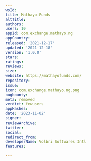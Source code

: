 ```yaml
---
wsId: 
title: Mathayo Funds
altTitle: 
authors: 
users: 10
appId: com.exchange.mathayo.ng
appCountry: 
released: '2021-12-17'
updated: '2021-12-18'
version: '1.0.0'
stars: 
ratings: 
reviews: 
size: 
website: https://mathayofunds.com/
repository: 
issue: 
icon: com.exchange.mathayo.ng.png
bugbounty: 
meta: removed
verdict: fewusers
appHashes: 
date: '2023-11-02'
signer: 
reviewArchive: 
twitter: 
social: 
redirect_from: 
developerName: Volbri Softwares Intl
features: 

---
```


